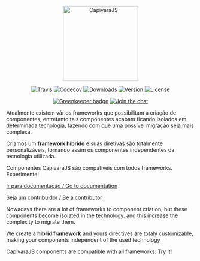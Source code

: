 <p align="center">
    <img  src="https://www.gumga.com.br/blog/wp-content/uploads/2018/01/Ativo-1@4x.png"  alt="CapivaraJS"  width="200px"/>
</p>

<p align="center">
    <a href="https://travis-ci.org/CapivaraJS/capivarajs"><img src="https://travis-ci.org/CapivaraJS/capivarajs.svg" alt="Travis"></a>
    <a href="https://codecov.io/gh/CapivaraJS/capivarajs"><img src="https://codecov.io/gh/CapivaraJS/capivarajs/branch/master/graph/badge.svg" alt="Codecov"></a>
    <a href="https://www.npmjs.com/package/capivarajs"><img src="https://img.shields.io/npm/dm/capivarajs.svg" alt="Downloads"></a>
    <a href="https://www.npmjs.com/package/capivarajs"><img src="https://badge.fury.io/js/capivarajs.svg" alt="Version"></a> 
    <a href="https://www.npmjs.com/package/capivarajs"><img src="https://img.shields.io/npm/l/capivarajs.svg" alt="License"></a>
</p>

<p align="center">
    <a href="https://greenkeeper.io/"><img src="https://badges.greenkeeper.io/CapivaraJS/capivarajs.svg" alt="Greenkeeper badge"></a>
    <a href="https://gitter.im/capivarajs/Lobby"><img src="https://badges.gitter.im/Join%20Chat.svg" alt="Join the chat"></a>
</p>

Atualmente existem vários frameworks que possibilitam a criação de componentes, entretanto tais componentes acabam ficando isolados em determinada tecnologia, fazendo com que uma possível migração seja mais complexa. 

Criamos um **framework híbrido** e suas diretivas são totalmente personalizáveis, tornando assim os componentes independentes da tecnologia utilizada.

Componentes CapivaraJS são compatíveis com todos frameworks. Experimente!

[Ir para documentação / Go to documentation](https://capivarajs.github.io/)

[Seja um contribuidor / Be a contributor][contributing]

[contributing]: https://github.com/CapivaraJS/capivarajs/blob/master/CONTRIBUTING.md



Nowadays there are a lot of frameworks to component criation, but these components become isolated in the technology. and this increase the complexity to migrate them.

We create a **hibrid framework** and yours directives are totaly customizable, making your components independent of the used technology

CapivaraJS components are compatible with all frameworks. Try it!
